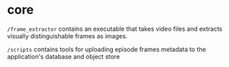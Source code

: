 # core

`/frame_extractor` contains an executable that takes video files and extracts visually distinguishable frames as images.

`/scripts` contains tools for uploading episode frames metadata to the application's database and object store